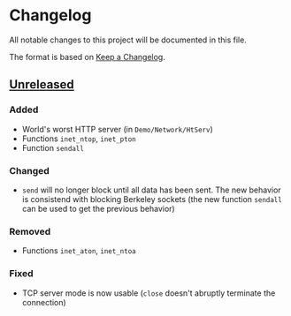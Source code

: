 # Changelog
All notable changes to this project will be documented in this file.

The format is based on [Keep a Changelog](https://keepachangelog.com/en/1.0.0/).

## [Unreleased]
### Added
- World's worst HTTP server (in `Demo/Network/HtServ`)
- Functions `inet_ntop`, `inet_pton`
- Function `sendall`

### Changed
- `send` will no longer block until all data has been sent. The new behavior is consistend with blocking Berkeley sockets (the new function `sendall` can be used to get the previous behavior)

### Removed
- Functions `inet_aton`, `inet_ntoa`

### Fixed
- TCP server mode is now usable (`close` doesn't abruptly terminate the connection)

[Unreleased]: https://github.com/minexew/Shrine/compare/9317cf4f645a0072d5fa3f9abc466964d8baad4c...v5
